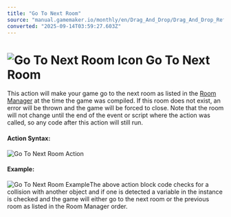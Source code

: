 ```yaml
---
title: "Go To Next Room"
source: "manual.gamemaker.io/monthly/en/Drag_And_Drop/Drag_And_Drop_Reference/Rooms/Go_To_Next_Room.htm"
converted: "2025-09-14T03:59:27.603Z"
---
```


# ![Go To Next Room Icon](../../../assets/Images/Scripting_Reference/Drag_And_Drop/Reference/Rooms/i_Rooms_Go_To_Next_Room.png) Go To Next Room

This action will make your game go to the next room as listed in the [Room Manager](../../../Settings/The_Room_Manager.md) at the time the game was compiled. If this room does not exist, an error will be thrown and the game will be forced to close. Note that the room will not change until the end of the event or script where the action was called, so any code after this action will still run.

#### Action Syntax:

![Go To Next Room Action](../../../assets/Images/Scripting_Reference/Drag_And_Drop/Reference/Rooms/a_Rooms_Go_To_Next_Room.png)

#### Example:

![Go To Next Room Example](../../../assets/Images/Scripting_Reference/Drag_And_Drop/Reference/Rooms/e_Rooms_Go_To_Next_Room.png)The above action block code checks for a collision with another object and if one is detected a variable in the instance is checked and the game will either go to the next room or the previous room as listed in the Room Manager order.